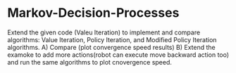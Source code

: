 # Markov-Decision-Processes

Extend the given code (Valeu Iteration) to implement and compare algorithms:
Value Iteration, Policy Iteration, and Modified Policy Iteration algorithms.
A) Compare (plot convergence speed results)
B) Extend the examoke to add more actions(robot can execute move backward action too) \
and run the same algorithms to plot cnovergence speed.
